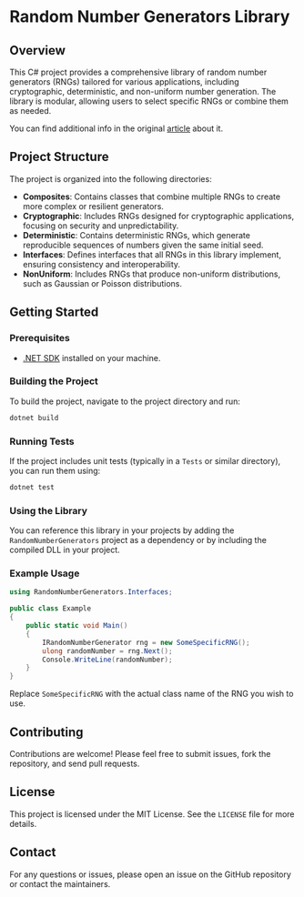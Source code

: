 
# Random Number Generators Library

## Overview

This C# project provides a comprehensive library of random number generators (RNGs) tailored for various applications, including cryptographic, deterministic, and non-uniform number generation. The library is modular, allowing users to select specific RNGs or combine them as needed.

You can find additional info in the original [article](https://github.com/Hawkynt/Randomizer) about it.

## Project Structure

The project is organized into the following directories:

- **Composites**: Contains classes that combine multiple RNGs to create more complex or resilient generators.
- **Cryptographic**: Includes RNGs designed for cryptographic applications, focusing on security and unpredictability.
- **Deterministic**: Contains deterministic RNGs, which generate reproducible sequences of numbers given the same initial seed.
- **Interfaces**: Defines interfaces that all RNGs in this library implement, ensuring consistency and interoperability.
- **NonUniform**: Includes RNGs that produce non-uniform distributions, such as Gaussian or Poisson distributions.

## Getting Started

### Prerequisites

- [.NET SDK](https://dotnet.microsoft.com/download) installed on your machine.

### Building the Project

To build the project, navigate to the project directory and run:

```bash
dotnet build
```

### Running Tests

If the project includes unit tests (typically in a `Tests` or similar directory), you can run them using:

```bash
dotnet test
```

### Using the Library

You can reference this library in your projects by adding the `RandomNumberGenerators` project as a dependency or by including the compiled DLL in your project.

### Example Usage

```csharp
using RandomNumberGenerators.Interfaces;

public class Example
{
    public static void Main()
    {
        IRandomNumberGenerator rng = new SomeSpecificRNG();
        ulong randomNumber = rng.Next();
        Console.WriteLine(randomNumber);
    }
}
```

Replace `SomeSpecificRNG` with the actual class name of the RNG you wish to use.

## Contributing

Contributions are welcome! Please feel free to submit issues, fork the repository, and send pull requests.

## License

This project is licensed under the MIT License. See the `LICENSE` file for more details.

## Contact

For any questions or issues, please open an issue on the GitHub repository or contact the maintainers.
